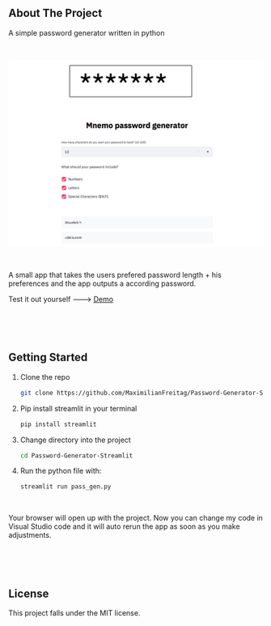## About The Project
A simple password generator written in python

<br />

<p align="center">
    <a href="https://github.com/MaximilianFreitag/birthday_calculator">
        <img src="https://github.com/MaximilianFreitag/Password-Generator-Streamlit/blob/master/pasword.jpg">
    </a>
</p>

<br />

A small app that takes the users prefered password length + his preferences and the app outputs a according password. 


Test it out yourself ---> [Demo](https://share.streamlit.io/maximilianfreitag/password-generator-streamlit/pass_gen.py)


<br />
<br />
<br />


<!-- GETTING STARTED -->
## Getting Started


1. Clone the repo
   ```sh
   git clone https://github.com/MaximilianFreitag/Password-Generator-Streamlit.git
   ```

2. Pip install streamlit in your terminal
   ```sh
   pip install streamlit
   ```
3. Change directory into the project
   ```sh
   cd Password-Generator-Streamlit
   ```
4. Run the python file with: 
   ```sh
   streamlit run pass_gen.py 
   ```
<br />

Your browser will open up with the project. Now you can change my code in Visual Studio code and it will auto rerun the app as soon as you make adjustments.

<br />
<br />
<br />



## License
This project falls under the MIT license.
